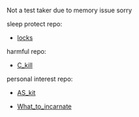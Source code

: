 Not a test taker due to memory issue sorry

sleep protect repo:

  - [locks](https://github.com/DAF201/locks)

harmful repo:

  - [C_kill](https://github.com/DAF201/C_kill)

personal interest repo:

  - [AS_kit](https://github.com/DAF201/AS_kit)
  
  - [What_to_incarnate](https://github.com/DAF201/What_to_incarnate)
